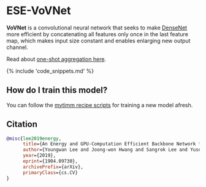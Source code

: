 # ESE-VoVNet

**VoVNet** is a convolutional neural network that seeks to make [DenseNet](https://paperswithcode.com/method/densenet) more efficient by concatenating all features only once in the last feature map, which makes input size constant and enables enlarging new output channel. 

Read about [one-shot aggregation here](https://paperswithcode.com/method/one-shot-aggregation).

{% include 'code_snippets.md' %}

## How do I train this model?

You can follow the [mytimm recipe scripts](https://rwightman.github.io/pytorch-image-models/scripts/) for training a new model afresh.

## Citation

```BibTeX
@misc{lee2019energy,
      title={An Energy and GPU-Computation Efficient Backbone Network for Real-Time Object Detection}, 
      author={Youngwan Lee and Joong-won Hwang and Sangrok Lee and Yuseok Bae and Jongyoul Park},
      year={2019},
      eprint={1904.09730},
      archivePrefix={arXiv},
      primaryClass={cs.CV}
}
```

<!--
Type: model-index
Collections:
- Name: ESE VovNet
  Paper:
    Title: 'CenterMask : Real-Time Anchor-Free Instance Segmentation'
    URL: https://paperswithcode.com/paper/centermask-real-time-anchor-free-instance-1
Models:
- Name: ese_vovnet19b_dw
  In Collection: ESE VovNet
  Metadata:
    FLOPs: 1711959904
    Parameters: 6540000
    File Size: 26243175
    Architecture:
    - Batch Normalization
    - Convolution
    - Max Pooling
    - One-Shot Aggregation
    - ReLU
    Tasks:
    - Image Classification
    Training Data:
    - ImageNet
    ID: ese_vovnet19b_dw
    Layers: 19
    Crop Pct: '0.875'
    Image Size: '224'
    Interpolation: bicubic
  Code: https://github.com/rwightman/pytorch-image-models/blob/d8e69206be253892b2956341fea09fdebfaae4e3/mytimm/models/vovnet.py#L361
  Weights: https://github.com/rwightman/pytorch-image-models/releases/download/v0.1-weights/ese_vovnet19b_dw-a8741004.pth
  Results:
  - Task: Image Classification
    Dataset: ImageNet
    Metrics:
      Top 1 Accuracy: 76.82%
      Top 5 Accuracy: 93.28%
- Name: ese_vovnet39b
  In Collection: ESE VovNet
  Metadata:
    FLOPs: 9089259008
    Parameters: 24570000
    File Size: 98397138
    Architecture:
    - Batch Normalization
    - Convolution
    - Max Pooling
    - One-Shot Aggregation
    - ReLU
    Tasks:
    - Image Classification
    Training Data:
    - ImageNet
    ID: ese_vovnet39b
    Layers: 39
    Crop Pct: '0.875'
    Image Size: '224'
    Interpolation: bicubic
  Code: https://github.com/rwightman/pytorch-image-models/blob/d8e69206be253892b2956341fea09fdebfaae4e3/mytimm/models/vovnet.py#L371
  Weights: https://github.com/rwightman/pytorch-image-models/releases/download/v0.1-weights/ese_vovnet39b-f912fe73.pth
  Results:
  - Task: Image Classification
    Dataset: ImageNet
    Metrics:
      Top 1 Accuracy: 79.31%
      Top 5 Accuracy: 94.72%
-->
